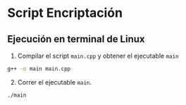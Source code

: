 # Script Encriptación

## Ejecución en terminal de Linux

1. Compilar el script `main.cpp` y obtener el ejecutable `main`

  ```bash
  g++ -o main main.cpp
  ```
2. Correr el ejecutable `main`.

  ```bash
  ./main
  ```

  ```bash
  ```

  ```bash
  ```

